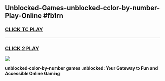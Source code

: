 
## Unblocked-Games-unblocked-color-by-number-Play-Online #fb1rn
<h3>
<a href="https://news.freeplayer.one?title=unblocked-color-by-number&ref=3">CLICK TO PLAY</a></h3>
<hr>

<h3>
<a href="https://news.freeplayer.one?title=unblocked-color-by-number&ref=3">CLICK 2 PLAY</a>
  
</h3>

<a href="https://news.freeplayer.one?title=unblocked-color-by-number&ref=3"><img src="https://clearcache.store/games.png"></a>


**unblocked-color-by-number games unblocked: Your Gateway to Fun and Accessible Online Gaming**
